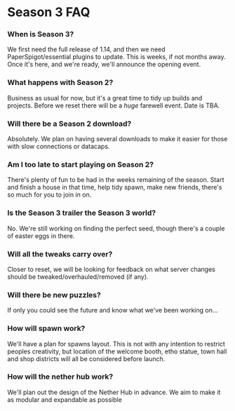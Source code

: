 # Season 3 FAQ

### When is Season 3?
We first need the full release of 1.14, and then we need PaperSpigot/essential plugins to update. This is weeks, if not months away. Once it's here, and we're ready, we'll announce the opening event.

### What happens with Season 2?
Business as usual for now, but it's a great time to tidy up builds and projects. Before we reset there will be a *huge* farewell event. Date is TBA.

### Will there be a Season 2 download?
Absolutely. We plan on having several downloads to make it easier for those with slow connections or datacaps.

### Am I too late to start playing on Season 2?
There's plenty of fun to be had in the weeks remaining of the season. Start and finish a house in that time, help tidy spawn, make new friends, there's so much for you to join in on.

### Is the Season 3 trailer the Season 3 world?
No. We're still working on finding the perfect seed, though there's a couple of easter eggs in there.

### Will all the tweaks carry over?
Closer to reset, we will be looking for feedback on what server changes should be tweaked/overhauled/removed (if any).

### Will there be new puzzles?
If only you could see the future and know what we've been working on...

### How will spawn work?
We'll have a plan for spawns layout. This is not with any intention to restrict peoples creativity, but location of the welcome booth, etho statue, town hall and shop districts will all be considered before launch.

### How will the nether hub work?
We'll plan out the design of the Nether Hub in advance. We aim to make it as modular and expandable as possible
